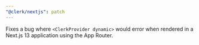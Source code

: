 ```yaml
---
"@clerk/nextjs": patch
---
```


Fixes a bug where `<ClerkProvider dynamic>` would error when rendered in a Next.js 13 application using the App Router.
